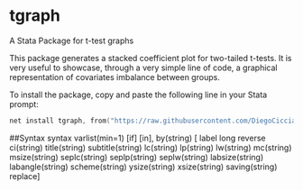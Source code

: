 # tgraph
A Stata Package for t-test graphs 

This package generates a stacked coefficient plot for two-tailed t-tests. It is very useful to showcase, through a very simple line of code, a graphical representation of covariates imbalance between groups. 

To install the package, copy and paste the following line in your Stata prompt: 
```s
net install tgraph, from("https://raw.githubusercontent.com/DiegoCiccia/tgraph/main") replace
```

##Syntax 
syntax varlist(min=1) [if] [in], by(string)  [ label long reverse ci(string) title(string) subtitle(string) lc(string) lp(string) lw(string) mc(string)        msize(string) seplc(string) seplp(string) seplw(string) labsize(string) labangle(string) scheme(string) ysize(string) xsize(string) saving(string) replace]
